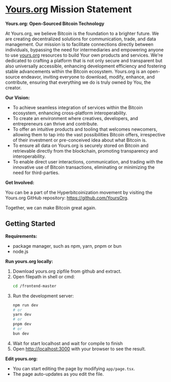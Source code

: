 # [Yours.org](http://Yours.org) Mission Statement

**Yours.org: Open-Sourced Bitcoin Technology**

At Yours.org, we believe Bitcoin is the foundation to a brighter future. We are creating decentralized solutions for communication, trade, and data management. Our mission is to facilitate connections directly between individuals, bypassing the need for intermediaries and empowering anyone to use [yours.org](http://yours.org) resources to build Your own products and services. We're dedicated to crafting a platform that is not only secure and transparent but also universally accessible, enhancing development efficiency and fostering stable advancements within the Bitcoin ecosystem. Yours.org is an open-source endeavor, inviting everyone to download, modify, enhance, and contribute, ensuring that everything we do is truly owned by You, the creator.

**Our Vision:**

- To achieve seamless integration of services within the Bitcoin ecosystem, enhancing cross-platform interoperability.
- To create an environment where creatives, developers, and entrepreneurs can thrive and contribute.
- To offer an intuitive products and tooling that welcomes newcomers, allowing them to tap into the vast possibilities Bitcoin offers, irrespective of their investment or pre-conceived idea about what Bitcoin is.
- To ensure all data on Yours.org is securely stored on Bitcoin and retrievable directly from the blockchain, promoting transparency and interoperability.
- To enable direct user interactions, communication, and trading with the innovative use of Bitcoin transactions, eliminating or minimizing the need for third-parties.

**Get Involved:**

You can be a part of the Hyperbitcoinization movement by visiting the Yours.org GitHub repository: https://github.com/YoursOrg.

Together, we can make Bitcoin great again.



## Getting Started

**Requirements:** 
- package manager, such as npm, yarn, pnpm or bun 
- node.js

**Run yours.org locally:**
1) Download yours.org zipfile from github and extract.
2) Open filepath in shell or cmd:
   ```bash
   cd /frontend-master
   ```
4) Run the development server:
   ```bash
   npm run dev
   # or
   yarn dev
   # or
   pnpm dev
   # or
   bun dev
   ```
5) Wait for start localhost and wait for compile to finish
6) Open [http://localhost:3000](http://localhost:3000) with your browser to see the result.

**Edit yours.org:**
- You can start editing the page by modifying `app/page.tsx`.
- The page auto-updates as you edit the file.
